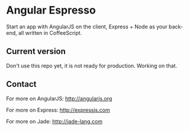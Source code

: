 # Angular Espresso

Start an app with AngularJS on the client, Express + Node as your back-end, all written in CoffeeScript.

## Current version

Don't use this repo yet, it is not ready for production. Working on that.

## Contact

For more on AngularJS: http://angularjs.org

For more on Express: http://expressjs.com

For more on Jade: http://jade-lang.com